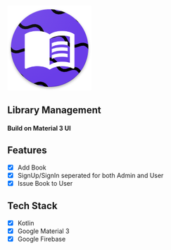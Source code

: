 ![Library Management](/app/src/main/res/mipmap-xxxhdpi/ic_launcher.png)

## Library Management
#### Build on Material 3 UI

## Features
- [x] Add Book
- [x] SignUp/SignIn seperated for both Admin and User
- [x] Issue Book to User

## Tech Stack
- [x] Kotlin
- [x] Google Material 3
- [x] Google Firebase
